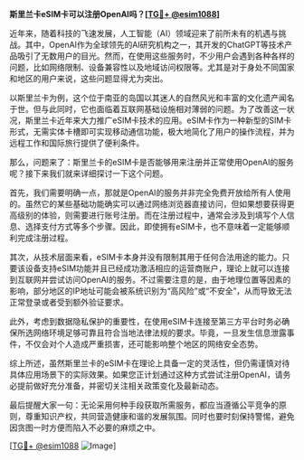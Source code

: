 **斯里兰卡eSIM卡可以注册OpenAI吗？[[TG💪+ @esim1088](https://t.me/s/esim1088)]**

近年来，随着科技的飞速发展，人工智能（AI）领域迎来了前所未有的机遇与挑战。其中，OpenAI作为全球领先的AI研究机构之一，其开发的ChatGPT等技术产品吸引了无数用户的目光。然而，在使用这些服务时，不少用户会遇到各种各样的问题，比如网络限制、设备兼容性以及地域访问权限等。尤其是对于身处不同国家和地区的用户来说，这些问题显得尤为突出。

以斯里兰卡为例，这个位于南亚的岛国以其迷人的自然风光和丰富的文化遗产闻名于世。但与此同时，它也面临着互联网基础设施相对薄弱的问题。为了改善这一状况，斯里兰卡近年来大力推广eSIM卡技术的应用。eSIM卡作为一种新型的SIM卡形式，无需实体卡槽即可实现移动通信功能，极大地简化了用户的操作流程，并为远程工作和国际旅行提供了便利条件。

那么，问题来了：斯里兰卡的eSIM卡是否能够用来注册并正常使用OpenAI的服务呢？接下来我们就来详细探讨一下这个问题。

首先，我们需要明确一点，那就是OpenAI的服务并非完全免费开放给所有人使用的。虽然它的某些基础功能确实可以通过网络浏览器直接访问，但如果想要获得更高级别的体验，则需要进行账号注册。而在注册过程中，通常会涉及到填写个人信息、选择支付方式等多个步骤。因此，即使拥有eSIM卡，也不意味着一定能够顺利完成注册过程。

其次，从技术层面来看，eSIM卡本身并没有限制其用于任何合法用途的能力。只要该设备支持eSIM功能并且已经成功激活相应的运营商账户，理论上就可以连接到互联网并尝试访问OpenAI的服务。不过需要注意的是，由于地理位置等因素的影响，部分地区的IP地址可能会被系统识别为“高风险”或“不安全”，从而导致无法正常登录或者受到额外验证要求。

此外，考虑到数据隐私保护的重要性，在使用eSIM卡连接至第三方平台时务必确保所选网络环境足够可靠且符合当地法律法规的要求。毕竟，一旦发生信息泄露事件，不仅会对个人造成严重损害，还可能影响整个地区的网络安全态势。

综上所述，虽然斯里兰卡的eSIM卡在理论上具备一定的灵活性，但仍需谨慎对待具体应用场景下的实际效果。如果您正计划通过这种方式尝试注册OpenAI，请务必提前做好充分准备，并密切关注相关政策变化及最新动态。

最后提醒大家一句：无论采用何种手段获取所需服务，都应当遵循公平竞争的原则，尊重知识产权，共同营造健康和谐的发展氛围。同时也要时刻保持警惕，避免因贪图一时方便而陷入不必要的麻烦之中。

[[TG💪+ @esim1088](https://t.me/s/esim1088) ![Image](https://i.postimg.cc/4NQfJmqS/Snipaste-2025-05-13-00-14-12.png)]